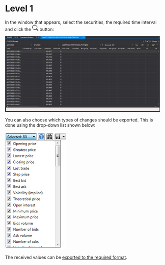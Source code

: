 # Level 1 

In the window that appears, select the securities, the required time interval and click the ![hydra find](../../../../images/hydra_find.png) button:

![hydra export level1](../../../../images/hydra_export_level1.png)

You can also choose which types of changes should be exported. This is done using the drop\-down list shown below: 

![hydra export security change selected](../../../../images/hydra_export_security_change_selected.png)

The received values can be [exported to the required format](../export_data.md).
